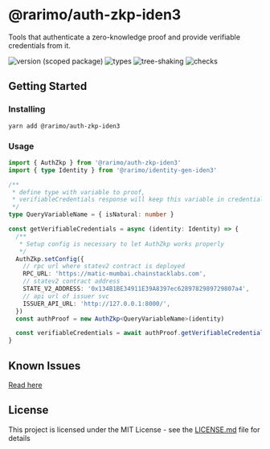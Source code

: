 # @rarimo/auth-zkp-iden3
Tools that authenticate a zero-knowledge proof and provide verifiable credentials from it.

![version (scoped package)](https://badgen.net/npm/v/@rarimo/auth-zkp-iden3)
![types](https://badgen.net/npm/types/@rarimo/auth-zkp-iden3)
![tree-shaking](https://badgen.net/bundlephobia/tree-shaking/@rarimo/auth-zkp-iden3)
![checks](https://badgen.net/github/checks/rarimo/js-sdk/main)

## Getting Started

### Installing

```
yarn add @rarimo/auth-zkp-iden3
```

### Usage

```ts
import { AuthZkp } from '@rarimo/auth-zkp-iden3'
import { type Identity } from '@rarimo/identity-gen-iden3'

/**
 * define type with variable to proof,
 * verifiableCredentials response will keep this variable in credentialSubject
 */
type QueryVariableName = { isNatural: number }

const getVerifiableCredentials = async (identity: Identity) => {
  /**
   * Setup config is necessary to let AuthZkp works properly
   */
  AuthZkp.setConfig({
    // rpc url where statev2 contract is deployed
    RPC_URL: 'https://matic-mumbai.chainstacklabs.com',
    // statev2 contract address
    STATE_V2_ADDRESS: '0x134B1BE34911E39A8397ec6289782989729807a4',
    // api url of issuer svc
    ISSUER_API_URL: 'http://127.0.0.1:8000/',
  })
  const authProof = new AuthZkp<QueryVariableName>(identity)

  const verifiableCredentials = await authProof.getVerifiableCredentials()
}
```

## Known Issues
[Read here](https://github.com/rarimo/js-sdk/blob/main/README.md#working-with-zkp-iden3-packages)

## License

This project is licensed under the MIT License - see the [LICENSE.md](../../LICENSE) file for details
